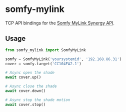 somfy-mylink
============

TCP API bindings for the [Somfy MyLink Synergy API](https://www.somfysystems.com/somfy-synergy-api).

## Usage

```python
from somfy_mylink import SomfyMyLink

somfy = SomfyMyLink('yoursystemid', '192.168.86.31')
cover = somfy.target('CC104FA2.1')

# Async open the shade
await cover.up()

# Async close the shade
await cover.down()

# Async stop the shade motion
await cover.stop()
```

